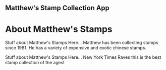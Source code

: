 Matthew's Stamp Collection App
---

# About Matthew's Stamps


Stuff about Matthew's Stamps Here...
Matthew has been collecting stamps since 1981. He has a variety of expensive and exotic chinese stamps.

Stuff about Matthew's Stamps Here...
New York Times Raves this is the best stamp collection of the ages!

